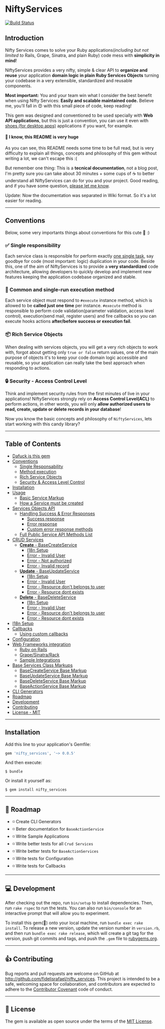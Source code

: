 # NiftyServices

[![Build Status](https://travis-ci.org/fidelisrafael/nifty_services.svg)](https://travis-ci.org/fidelisrafael/nifty_services)
## Introduction

Nifty Services comes to solve your Ruby applications(*including but not limited to* Rails, Grape, Sinatra, and plain Ruby) code mess with **simplicity in mind**!

NiftyServices provides a very nifty, simple & clear API to **organize and reuse** your application **domain logic in plain Ruby Services Objects** turning your codebase in a very extensible, standardized and reusable components.

**Most important:** You and your team win what I consider the best benefit when using Nifty Services: **Easily and scalable maintained code.**
 Believe me, you'll fall in :heart_eyes: with this small piece of code, keep reading!

This gem was designed and conventioned to be used specially with **Web API applications**, but this is just a convention, you can use it even with [shoes (for desktop apps)](https://github.com/shoes/shoes) applications if you  want, for example.

#### :book: I know, this README is very huge

As you can see, this README needs some time to be full read, but is very difficulty to explain all things, concepts and philosophy of this gem without writing a lot, we can't escape this :(

But remember one thing: This is a **tecnical documentation**, not a blog post, I'm pretty sure you can take about 30 minutes + some cups of :coffee: to better understand all NiftyServices can
do for you and your project. Good reading, and if you have some question, [please let me know](issues/new).

Update: Now the documentation was separated in Wiki format. So it's a lot easier for reading.

---

## Conventions

Below, some very importants things about conventions for this cute :gem: :)

### :white_check_mark: Single responsibility <a name="conventions-single-responsibility"></a>

Each service class is responsible for perform exactly [one single task](https://en.wikipedia.org/wiki/Single_responsibility_principle), say goodbye for code (most important: logic) duplication in your code.
Beside this, one of the aim of NiftyServices is to provide a **very standardized** code architecture, allowing developers to quickly develop and implement new features keeping the application codebase organized and stable.

### :hammer: Common and single-run execution method

Each service object must respond to `#execute` instance method, which is allowed to be **called just one time** per instance.
`#execute` method is responsible to perform code validation(parameter validation, access level control), execution(send mail, register users) and fire callbacks so you can execute hooks actions **after/before success or execution fail**.

### :package: Rich Service Objects

When dealing with services objects, you will get a very rich objects to work with, forgot about getting only `true or false` return values, one of the main purpose of objects it's to keep your code domain logic accessible and reusable, so your application can really take the best approach when responding to actions.

### :lock: Security - Access Control Level

Think and implement security rules from the first minutes of live in your applications! NiftyServices strongly rely on **Access Control Level(ACL)** to perform actions, in other words, you will only **allow authorized users to read, create, update or delete records in your database**!

Now you know the basic concepts and philosophy of `NiftyServices`, lets start working with this candy library?

---

## Table of Contents

* [Dafuck is this gem](#introduction)
* [Conventions](#conventions)
  * [Single Responsability](#conventions-single-responsibility)
  * [Method execution](#hammer-common-and-single-run-execution-method)
  * [Rich Service Objects](#package-rich-service-objects)
  * [Security & Access Level Control](#lock-security---access-control-level)
* [Installation](#installation)
* [Usage](./docs/usage.md#usage)
  * [Basic Service Markup](./docs/usage.md#basic-service-markup)
  * [How a Service must be created](./docs/usage.md#wrapping-things-up)
* [Services Objects API](./docs/usage.md#services-public-api)
  * [Handling Success & Error Responses](./docs/usage.md#success--error-responses)
      * [Success response](./docs/usage.md#white_check_mark-handling-success-zap)
      * [Error response](./docs/usage.md#red_circle-handling-error-boom)
      * [Custom error response methods](./docs/usage.md#custom-error-response-methods)
  * [Full Public Service API Methods List](./docs/usage.md#full-public-api-methods-list)
* [CRUD Services](./docs/crud_services.md#crud-services)
  * [**Create** - BaseCreateService](./docs/crud_services.md#white_check_mark-crud-create)
      * [I18n Setup](./docs/crud_services.md#earth_americas-i18n-setup)
      * [Error - Invalid User](./docs/crud_services.md#alien-invalid-user)
      * [Error - Not authorized](./docs/crud_services.md#no_entry_sign-not-authorized-to-create)
      * [Error - Invalid record](./docs/crud_services.md#boom-record-is-invalid)
  * [**Update** - BaseUpdateService](./docs/crud_services.md#white_check_mark-crud-update)
      * [I18n Setup](./docs/crud_services.md#earth_asia-i18n-setup)
      * [Error - Invalid User](./docs/crud_services.md#update-resource-user-invalid)
      * [Error - Resource don't belongs to user](./docs/crud_services.md#update-resource-dont-belongs-to-user)
      * [Error - Resource dont exists](./docs/crud_services.md#update-resource-dont-exists)
  * [**Delete** - BaseDeleteService](./docs/crud_services.md#white_check_mark-crud-delete)
      * [I18n Setup](./docs/crud_services.md#earth_africa-i18n-setup)
      * [Error - Invalid User](./docs/crud_services.md#delete-resource-user-invalid)
      * [Error - Resource don't belongs to user](./docs/crud_services.md#delete-resource-dont-belongs-to-user)
      * [Error - Resource dont exists](./docs/crud_services.md#delete-resource-dont-exists)
* [I18n Setup](./docs/i18n.md)
* [Callbacks](./docs/callbacks.md)
  * [Using custom callbacks](./docs/callbacks.md#creating-custom-callbacks)
* [Configuration](./docs/configuration.md)
* [Web Frameworks integration](./docs/webframeworks_integration.md)
  * [Ruby on Rails](./docs/webframeworks_integration.md#frameworks-rails)
  * [Grape/Sinatra/Rack](./docs/webframeworks_integration.md#frameworks-rack)
  * [Sample Integrations](./docs/webframeworks_integration.md#integration-examples)
* [Base Services Class Markups](./docs/services_markup.md)
  * [BaseCreateService Base Markup](./docs/services_markup.md#basecreateservice-basic-markup)
  * [BaseUpdateService Base Markup](./docs/services_markup.md#baseupdateservice-basic-markup)
  * [BaseDeleteService Base Markup](./docs/services_markup.md#basedeleteservice-basic-markup)
  * [BaseActionService Base Markup](./docs/services_markup.md#baseactionservice-basic-markup)
* [CLI Generators](./docs/cli.md)
* [Roadmap](#roadmap)
* [Development](#computer-development)
* [Contributing](#thumbsup-contributing)
* [License - MIT](#memo-license)


---

## Installation

Add this line to your application's Gemfile:

```ruby
gem 'nifty_services', '~> 0.0.5'
```

And then execute:

    $ bundle

Or install it yourself as:

    $ gem install nifty_services

---

## :calendar: Roadmap <a name="roadmap"></a>

- :white_medium_small_square: Create CLI Generators
- :white_medium_small_square: Beter documentation for `BaseActionService`
- :white_medium_small_square: Write Sample Applications
- :white_medium_small_square: Write better tests for all `Crud Services`
- :white_medium_small_square: Write better tests for `BaseActionServices`
- :white_medium_small_square: Write tests for Configuration
- :white_medium_small_square: Write tests for Callbacks

---

## :computer: Development

After checking out the repo, run `bin/setup` to install dependencies. Then, run `rake rspec` to run the tests. You can also run `bin/console` for an interactive prompt that will allow you to experiment.

To install this gem(:gem:) onto your local machine, run `bundle exec rake install`. To release a new version, update the version number in `version.rb`, and then run `bundle exec rake release`, which will create a git tag for the version, push git commits and tags, and push the `.gem` file to [rubygems.org](https://rubygems.org).

---

## :thumbsup: Contributing

Bug reports and pull requests are welcome on GitHub at http://github.com/fidelisrafael/nifty_services. This project is intended to be a safe, welcoming space for collaboration, and contributors are expected to adhere to the [Contributor Covenant](contributor-covenant.org) code of conduct.

---

## :memo: License

The gem is available as open source under the terms of the [MIT License](http://opensource.org/licenses/MIT).
